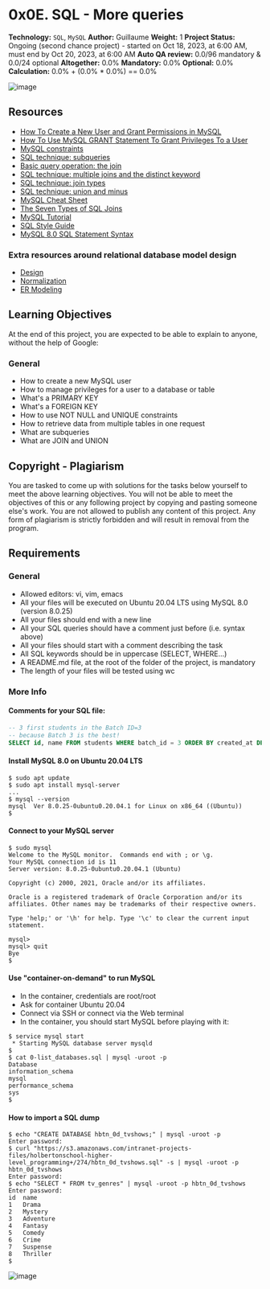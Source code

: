 
# 0x0E. SQL - More queries

**Technology:**
`SQL`, `MySQL`
**Author:** Guillaume
**Weight:** 1
**Project Status:** Ongoing (second chance project) - started on Oct 18, 2023, at 6:00 AM, must end by Oct 20, 2023, at 6:00 AM
**Auto QA review:** 0.0/96 mandatory & 0.0/24 optional
**Altogether:** 0.0%
**Mandatory:** 0.0%
**Optional:** 0.0%
**Calculation:** 0.0% + (0.0% * 0.0%) == 0.0%

![image](https://github.com/olusiekwin/alx-higher_level_programming/assets/85841088/605d0499-492e-458b-8c31-b25a0eed475b)

## Resources
- [How To Create a New User and Grant Permissions in MySQL](link)
- [How To Use MySQL GRANT Statement To Grant Privileges To a User](link)
- [MySQL constraints](link)
- [SQL technique: subqueries](link)
- [Basic query operation: the join](link)
- [SQL technique: multiple joins and the distinct keyword](link)
- [SQL technique: join types](link)
- [SQL technique: union and minus](link)
- [MySQL Cheat Sheet](link)
- [The Seven Types of SQL Joins](link)
- [MySQL Tutorial](link)
- [SQL Style Guide](link)
- [MySQL 8.0 SQL Statement Syntax](link)

### Extra resources around relational database model design
- [Design](link)
- [Normalization](link)
- [ER Modeling](link)

## Learning Objectives
At the end of this project, you are expected to be able to explain to anyone, without the help of Google:

### General
- How to create a new MySQL user
- How to manage privileges for a user to a database or table
- What's a PRIMARY KEY
- What's a FOREIGN KEY
- How to use NOT NULL and UNIQUE constraints
- How to retrieve data from multiple tables in one request
- What are subqueries
- What are JOIN and UNION

## Copyright - Plagiarism
You are tasked to come up with solutions for the tasks below yourself to meet the above learning objectives. You will not be able to meet the objectives of this or any following project by copying and pasting someone else's work. You are not allowed to publish any content of this project. Any form of plagiarism is strictly forbidden and will result in removal from the program.

## Requirements

### General
- Allowed editors: vi, vim, emacs
- All your files will be executed on Ubuntu 20.04 LTS using MySQL 8.0 (version 8.0.25)
- All your files should end with a new line
- All your SQL queries should have a comment just before (i.e. syntax above)
- All your files should start with a comment describing the task
- All SQL keywords should be in uppercase (SELECT, WHERE...)
- A README.md file, at the root of the folder of the project, is mandatory
- The length of your files will be tested using wc

### More Info
#### Comments for your SQL file:
```sql
-- 3 first students in the Batch ID=3
-- because Batch 3 is the best!
SELECT id, name FROM students WHERE batch_id = 3 ORDER BY created_at DESC LIMIT 3;
```

#### Install MySQL 8.0 on Ubuntu 20.04 LTS
```shell
$ sudo apt update
$ sudo apt install mysql-server
...
$ mysql --version
mysql  Ver 8.0.25-0ubuntu0.20.04.1 for Linux on x86_64 ((Ubuntu))
$
```

#### Connect to your MySQL server
```shell
$ sudo mysql
Welcome to the MySQL monitor.  Commands end with ; or \g.
Your MySQL connection id is 11
Server version: 8.0.25-0ubuntu0.20.04.1 (Ubuntu)

Copyright (c) 2000, 2021, Oracle and/or its affiliates.

Oracle is a registered trademark of Oracle Corporation and/or its affiliates. Other names may be trademarks of their respective owners.

Type 'help;' or '\h' for help. Type '\c' to clear the current input statement.

mysql>
mysql> quit
Bye
$
```

#### Use "container-on-demand" to run MySQL
- In the container, credentials are root/root
- Ask for container Ubuntu 20.04
- Connect via SSH or connect via the Web terminal
- In the container, you should start MySQL before playing with it:
```shell
$ service mysql start
 * Starting MySQL database server mysqld 
$
$ cat 0-list_databases.sql | mysql -uroot -p
Database                                                                                   
information_schema                                                                         
mysql                                                                                      
performance_schema                                                                         
sys                      
$
```

#### How to import a SQL dump
```shell
$ echo "CREATE DATABASE hbtn_0d_tvshows;" | mysql -uroot -p
Enter password: 
$ curl "https://s3.amazonaws.com/intranet-projects-files/holbertonschool-higher-level_programming+/274/hbtn_0d_tvshows.sql" -s | mysql -uroot -p hbtn_0d_tvshows
Enter password: 
$ echo "SELECT * FROM tv_genres" | mysql -uroot -p hbtn_0d_tvshows
Enter password: 
id  name
1   Drama
2   Mystery
3   Adventure
4   Fantasy
5   Comedy
6   Crime
7   Suspense
8   Thriller
$
```
![image](https://github.com/olusiekwin/alx-higher_level_programming/assets/85841088/28e8b8c5-63dd-46f9-af39-1048e50ea230)
